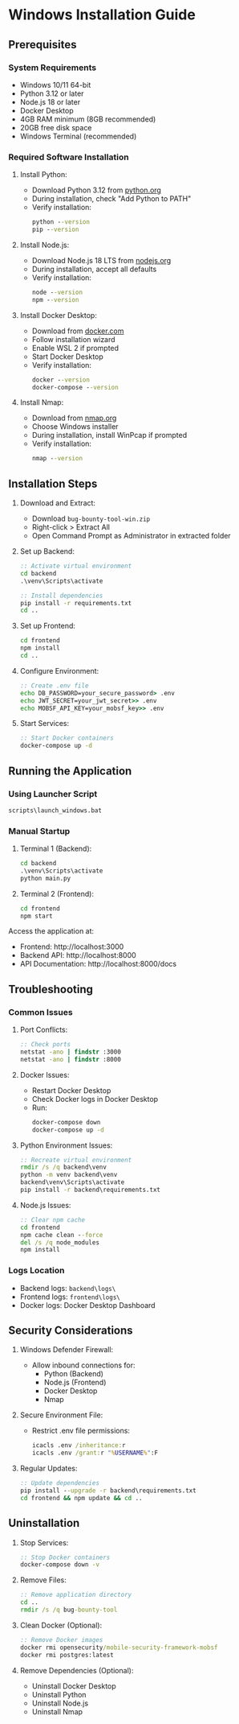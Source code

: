 # Windows Installation Guide

## Prerequisites

### System Requirements
- Windows 10/11 64-bit
- Python 3.12 or later
- Node.js 18 or later
- Docker Desktop
- 4GB RAM minimum (8GB recommended)
- 20GB free disk space
- Windows Terminal (recommended)

### Required Software Installation

1. Install Python:
   - Download Python 3.12 from [python.org](https://www.python.org/downloads/)
   - During installation, check "Add Python to PATH"
   - Verify installation:
     ```cmd
     python --version
     pip --version
     ```

2. Install Node.js:
   - Download Node.js 18 LTS from [nodejs.org](https://nodejs.org/)
   - During installation, accept all defaults
   - Verify installation:
     ```cmd
     node --version
     npm --version
     ```

3. Install Docker Desktop:
   - Download from [docker.com](https://www.docker.com/products/docker-desktop)
   - Follow installation wizard
   - Enable WSL 2 if prompted
   - Start Docker Desktop
   - Verify installation:
     ```cmd
     docker --version
     docker-compose --version
     ```

4. Install Nmap:
   - Download from [nmap.org](https://nmap.org/download.html)
   - Choose Windows installer
   - During installation, install WinPcap if prompted
   - Verify installation:
     ```cmd
     nmap --version
     ```

## Installation Steps

1. Download and Extract:
   - Download `bug-bounty-tool-win.zip`
   - Right-click > Extract All
   - Open Command Prompt as Administrator in extracted folder

2. Set up Backend:
   ```cmd
   :: Activate virtual environment
   cd backend
   .\venv\Scripts\activate

   :: Install dependencies
   pip install -r requirements.txt
   cd ..
   ```

3. Set up Frontend:
   ```cmd
   cd frontend
   npm install
   cd ..
   ```

4. Configure Environment:
   ```cmd
   :: Create .env file
   echo DB_PASSWORD=your_secure_password> .env
   echo JWT_SECRET=your_jwt_secret>> .env
   echo MOBSF_API_KEY=your_mobsf_key>> .env
   ```

5. Start Services:
   ```cmd
   :: Start Docker containers
   docker-compose up -d
   ```

## Running the Application

### Using Launcher Script
```cmd
scripts\launch_windows.bat
```

### Manual Startup
1. Terminal 1 (Backend):
   ```cmd
   cd backend
   .\venv\Scripts\activate
   python main.py
   ```

2. Terminal 2 (Frontend):
   ```cmd
   cd frontend
   npm start
   ```

Access the application at:
- Frontend: http://localhost:3000
- Backend API: http://localhost:8000
- API Documentation: http://localhost:8000/docs

## Troubleshooting

### Common Issues

1. Port Conflicts:
   ```cmd
   :: Check ports
   netstat -ano | findstr :3000
   netstat -ano | findstr :8000
   ```

2. Docker Issues:
   - Restart Docker Desktop
   - Check Docker logs in Docker Desktop
   - Run:
     ```cmd
     docker-compose down
     docker-compose up -d
     ```

3. Python Environment Issues:
   ```cmd
   :: Recreate virtual environment
   rmdir /s /q backend\venv
   python -m venv backend\venv
   backend\venv\Scripts\activate
   pip install -r backend\requirements.txt
   ```

4. Node.js Issues:
   ```cmd
   :: Clear npm cache
   cd frontend
   npm cache clean --force
   del /s /q node_modules
   npm install
   ```

### Logs Location
- Backend logs: `backend\logs\`
- Frontend logs: `frontend\logs\`
- Docker logs: Docker Desktop Dashboard

## Security Considerations

1. Windows Defender Firewall:
   - Allow inbound connections for:
     - Python (Backend)
     - Node.js (Frontend)
     - Docker Desktop
     - Nmap

2. Secure Environment File:
   - Restrict .env file permissions:
     ```cmd
     icacls .env /inheritance:r
     icacls .env /grant:r "%USERNAME%":F
     ```

3. Regular Updates:
   ```cmd
   :: Update dependencies
   pip install --upgrade -r backend\requirements.txt
   cd frontend && npm update && cd ..
   ```

## Uninstallation

1. Stop Services:
   ```cmd
   :: Stop Docker containers
   docker-compose down -v
   ```

2. Remove Files:
   ```cmd
   :: Remove application directory
   cd ..
   rmdir /s /q bug-bounty-tool
   ```

3. Clean Docker (Optional):
   ```cmd
   :: Remove Docker images
   docker rmi opensecurity/mobile-security-framework-mobsf
   docker rmi postgres:latest
   ```

4. Remove Dependencies (Optional):
   - Uninstall Docker Desktop
   - Uninstall Python
   - Uninstall Node.js
   - Uninstall Nmap
